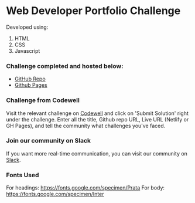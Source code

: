 
# Web Developer Portfolio Challenge

Developed using: <br>
1. HTML
2. CSS
3. Javascript

### Challenge completed and hosted below:

- [GitHub Repo](https://github.com/bderrickmatthew/Developer-Portfolio)
- [Github Pages](https://bderrickmatthew.github.io/Developer-Portfolio/)


### Challenge from Codewell

Visit the relevant challenge on [Codewell](https://codewell.cc) and click on 'Submit Solution' right under the challenge.
Enter all the title, Github repo URL, Live URL (Netlify or GH Pages), and tell the community what challenges you've faced.

### Join our community on Slack

If you want more real-time communication, you can visit our community on [Slack](https://join.slack.com/t/codewell-hq/shared_invite/zt-ni8c9g8h-gNYWrmqQ3Uh37dcLg9~LMQ). 

### Fonts Used

For headings: https://fonts.google.com/specimen/Prata
For body: https://fonts.google.com/specimen/Inter
